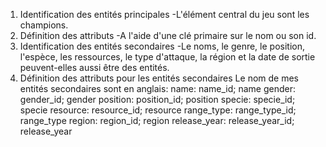 1. Identification des entités principales
   -L'élément central du jeu sont les champions.
2. Définition des attributs
   -A l'aide d'une clé primaire sur le nom ou son id.
3. Identification des entités secondaires
   -Le noms, le genre, le position, l'espèce, les ressources, le type d'attaque, la région et la date de sortie peuvent-elles     aussi être des entités.
4. Définition des attributs pour les entités secondaires
   Le nom de mes entités secondaires sont en anglais:
   name: name_id; name
   gender: gender_id; gender
   position: position_id; position
   specie: specie_id; specie
   resource: resource_id; resource
   range_type: range_type_id; range_type
   region: region_id; region
   release_year: release_year_id; release_year
